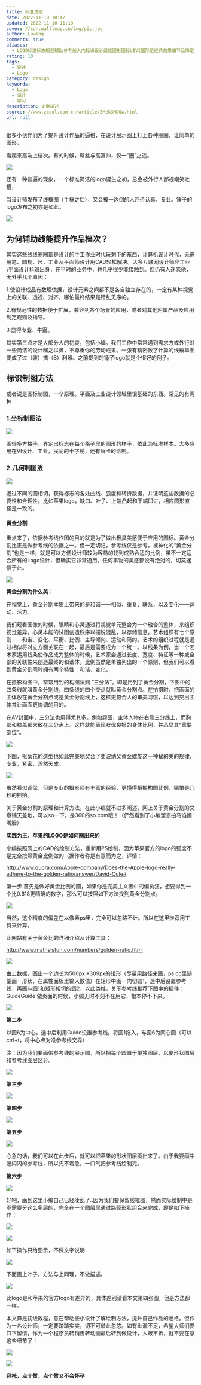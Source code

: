 ```yaml
---
title: 标准法则
date: 2022-11-10 10:42
updated: 2022-11-10 11:19
cover: //cdn.wallleap.cn/img/pic.jpg
author: Luwang
comments: true
aliases:
  - LOGO标准标志规范辅助参考线入门标识设计逼格图形图标UIVI国际范经典效果细节品牌定位
rating: 10
tags:
  - 设计
  - Logo
category: design
keywords:
  - Logo
  - 设计
  - 学习
description: 文章描述
source: //www.zcool.com.cn/article/ZMzk3MDQw.html
url: null
---
```


很多小伙伴们为了提升设计作品的逼格，在设计展示图上打上各种圈圈，让简单的图形，

看起来高端上档次。有的时候，屌丝与高富帅，仅一“圈”之遥。

![](https://cdn.wallleap.cn/img/pic/illustrtion/202211101044218.jpeg)

还有一种普遍的现象，一个标准简洁的logo诞生之初，总会被外行人鄙视嘲笑吐槽，

当设计师发布了线框图（手稿之后），又会被一边倒的人评价认真，专业。锤子的logo发布之初亦是如此。

![](https://cdn.wallleap.cn/img/pic/illustrtion/202211101044219.jpeg)

## 为何辅助线能提升作品档次？

其实这些线线圈圈都是设计的手工作业时代玩剩下的东西，计算机设计时代，无需用笔、圆规、尺，工业及平面师设计用CAD轻松解决。大多互联网设计师非工业\平面设计科班出身，在平时的业务中，也几乎很少能接触到。但仍有人迷恋他，无外乎几个原因：

1.使设计成品有数理依据，设计元素之间都不是各自独立存在的，一定有某种视觉上的关联、透视、对齐，哪怕最终结果是错乱无序的。

2.有规范性的数据便于扩展，兼容到各个场景的应用，或者对其他附属产品及应用制定规则及指导。

3.显得专业、牛逼。

其实第三点才是大部分人的初衷，包括小编。我们工作中常常遇到需求方或外行对一些简洁的设计嗤之以鼻，不尊重你的劳动成果。一张有精密数字计算的线稿草图便成了过（装）搞（B）利器。之前提到的锤子logo就是个很好的例子。

## 标识制图方法

或者说是图标制图，一个原理。平面及工业设计领域里很基础的东西。常见的有两种：

### 1.坐标制图法

![](https://cdn.wallleap.cn/img/pic/illustrtion/202211101044220.jpeg)

画很多方格子，界定出标志在每个格子里的图形的样子，依此为标准样本。大多应用在VI设计、工业，民间的十字绣，还有唐卡的绘制。

### 2.几何制图法

![](https://cdn.wallleap.cn/img/pic/illustrtion/202211101044221.jpeg)

通过不同的圆相切，获得标志的各处曲线、弧度和转折数据，并证明这些数据的必要性和合理性。比如苹果logo，缺口、叶子、上端凸起和下端凹进，相应圆形直径是一致的。

#### 黄金分割

重点来了，依据参考线作图的目的就是为了做出极具美感便于应用的图标。黄金分割比正是做参考线的依据之一。但一定切记，参考线仅是参考，被神化的“黄金分割”也是一样，就是可以方便设计师较为容易的找到成熟合适的比例，虽不一定适合所有的Logo设计，但确实它非常通用。任何事物的美感都没有绝对的，切莫迷信于此。

![](https://cdn.wallleap.cn/img/pic/illustrtion/202211101044222.jpeg)

**黄金分割为什么美：**

在视觉上，黄金分割本质上带来的是和谐——相似、重复、联系，以及变化——运动、活力。

我们观看图像的时候，眼睛和心灵通过将视觉单元整合为一个融合的整体，来组织视觉差异。心灵本能的试图创造秩序以摆脱混乱，以存储信息。艺术组织有七个原则——和谐、变化、平衡、比例、主导倾向、运动和简约。艺术的组织过程就是通过相似将对立方面关联在一起，最后是需要成为一个统一。以线条为例，当一个艺术家运用线条使作品成为整体的时候，艺术家会通过长度、宽度、特征等一种或全部的关联性来创造最终的和谐体。比例虽然是单独列出的一个原则，但我们可以看到黄金分割同时拥有两个特性：和谐、变化。

在摄影构图中，常常用到的构图法则 “三分法”。即是用到了黄金分割，下图中的四条线就叫黄金分割线，四条线的四个交点就叫黄金分割点。在拍摄时，把画面的主体放在黄金分割点或是黄金分割线上，这样更符合人的审美习惯，以达到突出主体并让画面更协调的目的。

在AV封面中，三分法也用得尤其多。例如题图，主体人物在右侧三分线上，而胸部和膝盖都大致在三分点上。这样就能表现女优良好的身体比例，并凸显其“重要部位”。

![](https://cdn.wallleap.cn/img/pic/illustrtion/202211101044223.jpeg)

下图，抠菊花的造型也如此完美地契合了斐波纳契黄金螺旋这一神秘的美的规律，专业，紧密，浑然天成。

![](https://cdn.wallleap.cn/img/pic/illustrtion/202211101044224.jpeg)

虽然看似调侃，但是专业的摄影师有丰富的经验，更懂得把握构图比例，哪怕是几秒的抓拍。

关于黄金分割的原理和计算方法，在此小编就不过多阐述，网上关于黄金分割的文章铺天盖地，可以so一下，是360的so.com哦！（俨然看到了小编溜须拍马谄媚嘴脸）

**实践为王，苹果的LOGO是如何圈出来的**

小编按照网上的CAD的绘制方法，重新用PS绘制，因为苹果官方的logo的弧度不是完全按照黄金比例做的（据作者称是有意而为之，详情：

<http://www.quora.com/Apple-company/Does-the-Apple-logo-really-adhere-to-the-golden-ratio/answer/David-Cole#>

第一步.首先是做好黄金比例的圆，如果你是完美主义者中的偏执狂，想要得到一个比0.618更精确的数字，那么可以按照如下方法找到黄金分割点。

![](https://cdn.wallleap.cn/img/pic/illustrtion/202211101044225.jpeg)

当然，这个精度的偏差在以像素ps里，完全可以忽略不计。所以在这里推荐用工具来计算。

此网站有关于黄金比的详细介绍及计算工具：

<http://www.mathsisfun.com/numbers/golden-ratio.html>

![](https://cdn.wallleap.cn/img/pic/illustrtion/202211101044226.jpeg)

由上数据，画出一个边长为500px *309px的矩形（尽量用路径来画，ps cc里随便画一形状，在属性面板里输入数值）在矩形中画一内切圆1，选中后设置参考线，再画与圆1和矩形相切的圆2，以此类推。关于参考线推荐下图中的插件：GuideGuide 做页面的时候，小编无时不刻不在用它，根本停不下来。

![](https://cdn.wallleap.cn/img/pic/illustrtion/202211101044227.jpeg)

**第二步**

以圆6为中心，选中后利用Guide设置参考线。将圆1拖入，与圆6为同心圆（可以ctrl+t，将中心点对准参考线交界）

注：因为我们要画带参考线的展示图，所以把每个圆置于单独图层，以便形状图层和参考线图层区分。

![](https://cdn.wallleap.cn/img/pic/illustrtion/202211101044228.jpeg)

**第三步**

![](https://cdn.wallleap.cn/img/pic/illustrtion/202211101044229.jpeg)

**第四步**

![](https://cdn.wallleap.cn/img/pic/illustrtion/202211101044230.jpeg)

**第五步**

![](https://cdn.wallleap.cn/img/pic/illustrtion/202211101044231.jpeg)

心急的话，我们可以在此步后，就可以把苹果的形状图层画出来了。由于我要画牛逼闪闪的参考线，所以先不着急，一口气把参考线绘制完。

**第六步**

![](https://cdn.wallleap.cn/img/pic/illustrtion/202211101044232.jpeg)

好吧，画到这里小编自己已经凌乱了..因为我们要保留线框图，然而实际绘制中是不需要分这么多层的，完全在一个图层里通过路径形状组合来完成，即是如下操作：

![](https://cdn.wallleap.cn/img/pic/illustrtion/202211101044233.jpeg)

![](https://cdn.wallleap.cn/img/pic/illustrtion/202211101044234.jpeg)

如下操作只给图示，不做文字说明

![](https://cdn.wallleap.cn/img/pic/illustrtion/202211101044235.jpeg)

下面画上叶子，方法与上同理，不做描述。

![](https://cdn.wallleap.cn/img/pic/illustrtion/202211101044236.jpeg)

此logo是和苹果的官方logo有差异的，具体差别请看本文第四张图，但是方法都一样。

本文算是初级教程，意在帮助些小设计了解绘制方法，提升自己作品的逼格。但作为一名设计师，一定要踏踏实实，切不可借此忽悠。如有纰漏不足，希望大师们要口下留情，作为一个程序员转销售转动画最后转到做设计，人艰不拆，就不要在意这些细节了！

![](https://cdn.wallleap.cn/img/pic/illustrtion/202211101044237.jpeg)

![](https://cdn.wallleap.cn/img/pic/illustrtion/202211101044238.jpeg)

**拜托，点个赞，点个赞又不会怀孕**
